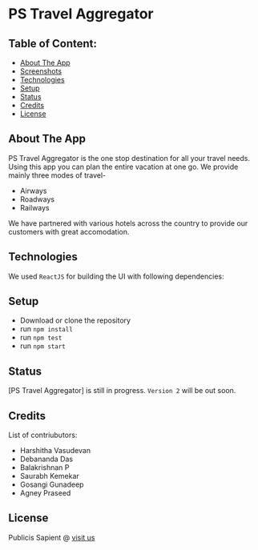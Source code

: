 # PS Travel Aggregator


<!-- ## Link to the App:
Access my site at <<To be added in future>> -->

## Table of Content:

- [About The App](#about-the-app)
- [Screenshots](#screenshots)
- [Technologies](#technologies)
- [Setup](#setup)
- [Status](#status)
- [Credits](#credits)
- [License](#license)

## About The App
PS Travel Aggregator is the one stop destination for all your travel needs. Using this app you can plan the entire vacation at one go. 
We provide mainly three modes of travel-
- Airways
- Roadways
- Railways

We have partnered with various hotels across the country to provide our customers with great accomodation.

<!-- ## Screenshots

`![Writing](https://unsplash.com/photos/VBPzRgd7gfc)` -->


## Technologies
We used `ReactJS` for building the UI with following dependencies:


## Setup
- Download or clone the repository
- run `npm install`
- run `npm test`
- run `npm start`

## Status
[PS Travel Aggregator] is still in progress. `Version 2` will be out soon.

## Credits
List of contriubutors:
- Harshitha Vasudevan
- Debananda Das
- Balakrishnan P
- Saurabh Kemekar
- Gosangi Gunadeep
- Agney Praseed


## License

Publicis Sapient @ [visit us](publicissapient.com)